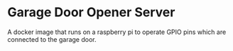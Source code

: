 # Garage Door Opener Server
A docker image that runs on a raspberry pi to operate GPIO pins which are connected to the garage door.
